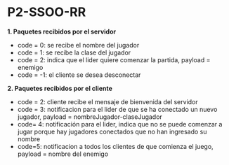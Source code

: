 # P2-SSOO-RR
**1. Paquetes recibidos por el servidor**
* code = 0: se recibe el nombre del jugador
* code = 1: se recibe la clase del jugador
* code = 2: indica que el lider quiere comenzar la partida, payload = enemigo
* code = -1: el cliente se desea desconectar 

**2. Paquetes recibidos por el cliente**
* code = 2: cliente recibe el mensaje de bienvenida del servidor
* code = 3: notificacion para el lider de que se ha conectado un nuevo jugador, payload = nombreJugador-claseJugador
* code= 4: notificación para el lider, indica que no se puede comenzar a jugar porque hay jugadores conectados que no han ingresado su nombre
* code=5: notificacion a todos los clientes de que comienza el juego, payload = nombre del enemigo

